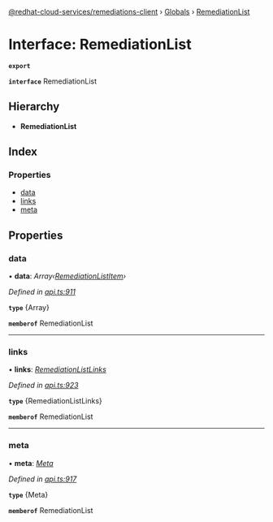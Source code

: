 [@redhat-cloud-services/remediations-client](../README.md) › [Globals](../globals.md) › [RemediationList](remediationlist.md)

# Interface: RemediationList

**`export`** 

**`interface`** RemediationList

## Hierarchy

* **RemediationList**

## Index

### Properties

* [data](remediationlist.md#data)
* [links](remediationlist.md#links)
* [meta](remediationlist.md#meta)

## Properties

###  data

• **data**: *Array‹[RemediationListItem](remediationlistitem.md)›*

*Defined in [api.ts:911](https://github.com/RedHatInsights/javascript-clients/blob/master/packages/remediations/api.ts#L911)*

**`type`** {Array<RemediationListItem>}

**`memberof`** RemediationList

___

###  links

• **links**: *[RemediationListLinks](remediationlistlinks.md)*

*Defined in [api.ts:923](https://github.com/RedHatInsights/javascript-clients/blob/master/packages/remediations/api.ts#L923)*

**`type`** {RemediationListLinks}

**`memberof`** RemediationList

___

###  meta

• **meta**: *[Meta](meta.md)*

*Defined in [api.ts:917](https://github.com/RedHatInsights/javascript-clients/blob/master/packages/remediations/api.ts#L917)*

**`type`** {Meta}

**`memberof`** RemediationList

